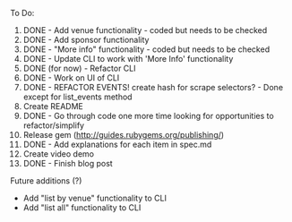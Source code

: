 To Do:

1. DONE - Add venue functionality - coded but needs to be checked
2. DONE - Add sponsor functionality
3. DONE - "More info" functionality - coded but needs to be checked
4. DONE - Update CLI to work with 'More Info' functionality
5. DONE (for now) - Refactor CLI
6. DONE - Work on UI of CLI
7. DONE - REFACTOR EVENTS! create hash for scrape selectors? - Done except for list_events method
8. Create README
9. DONE - Go through code one more time looking for opportunities to refactor/simplify
10. Release gem (http://guides.rubygems.org/publishing/)
11. DONE - Add explanations for each item in spec.md
12. Create video demo
13. DONE - Finish blog post

Future additions (?)
* Add "list by venue" functionality to CLI
* Add "list all" functionality to CLI
